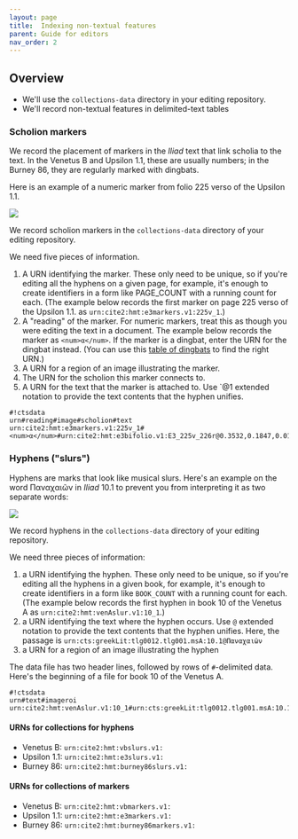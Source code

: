 ```yaml
---
layout: page
title:  Indexing non-textual features
parent: Guide for editors
nav_order: 2
---
```




## Overview

- We'll use the `collections-data` directory in your editing repository.
- We'll record non-textual features in delimited-text tables

### Scholion markers

We record the placement of markers in the *Iliad* text that link scholia to the text.  In the Venetus B and Upsilon 1.1, these are usually numbers;  in the Burney 86, they are regularly marked with dingbats.

Here is an example of a numeric marker from folio 225 verso of the Upsilon 1.1.

![](http://www.homermultitext.org/iipsrv?OBJ=IIP,1.0&FIF=/project/homer/pyramidal/deepzoom/hmt/e3bifolio/v1/E3_225v_226r.tif&RGN=0.3532,0.1847,0.01439,0.02257&wID=200&CVT=JPEG)

We record scholion markers in the `collections-data` directory of your editing repository.

We need five pieces of information.

1.  A URN identifying the marker. These only need to be unique, so if you're editing all the hyphens on a given page, for example, it's enough to create identifiers in a form like PAGE_COUNT with a running count for each. (The example below records the first marker on page 225 verso of the Upsilon 1.1. as  `urn:cite2:hmt:e3markers.v1:225v_1`.)
2. A "reading" of the marker.  For numeric markers, treat this as though you were editing the text in a document.  The example below records the marker as `<num>α</num>`.  If the marker is a dingbat, enter the URN for the dingbat instead. (You can use this [table of dingbats](https://github.com/homermultitext/hmt-authlists/blob/master/dingbatviewer.md) to find the right URN.)
3. A URN for a region of an image illustrating the marker.
4. The URN for the scholion this marker connects to.
5.  A URN for the text that the marker is attached to. Use `@1 extended notation to provide the text contents that the hyphen unifies.



```
#!ctsdata
urn#reading#image#scholion#text
urn:cite2:hmt:e3markers.v1:225v_1#<num>α</num>#urn:cite2:hmt:e3bifolio.v1:E3_225v_226r@0.3532,0.1847,0.01439,0.02257#urn:cts:greekLit:tlg5026.e3.hmt:17.E3_225v_1#urn:cts:greekLit:tlg0012.tlg001.e3:17.56@ἄνθει+λευκῷ
```





### Hyphens ("slurs")

Hyphens are marks that look like musical slurs.  Here's an example on the word Παναχαιῶν in *Iliad* 10.1 to prevent you from interpreting it as two separate words:

![](http://www.homermultitext.org/iipsrv?OBJ=IIP,1.0&FIF=/project/homer/pyramidal/deepzoom/hmt/vaimg/2017a/VA126RN_0298.tif&RGN=0.4825,0.2141,0.1131,0.0173&wID=5000&CVT=JPEG)


We record hyphens in the `collections-data` directory of your editing repository.

We need three pieces of information:

1. a URN identifying the hyphen.  These only need to be unique, so if you're editing all the hyphens in a given book, for example, it's enough to create identifiers in a form like `BOOK_COUNT` with a running count for each.  (The example below records the first hyphen in book 10 of the Venetus A as `urn:cite2:hmt:venAslur.v1:10_1`.)
2. a URN identifying the text where the hyphen occurs.  Use `@` extended notation to provide the text contents that the hyphen unifies. Here, the passage is `urn:cts:greekLit:tlg0012.tlg001.msA:10.1@Παναχαιῶν`
3. a URN for a region of an image illustrating the hyphen


The data file has two header lines, followed by rows of `#`-delimited data.  Here's the beginning of a file for book 10 of the Venetus A.

```
#!ctsdata
urn#text#imageroi
urn:cite2:hmt:venAslur.v1:10_1#urn:cts:greekLit:tlg0012.tlg001.msA:10.1@Παναχαιῶν#urn:cite:hmt:vaimg.2017a:VA126RN_0298@0.4825,0.2141,0.1131,0.0173
```

#### URNs for collections for hyphens

- Venetus B: `urn:cite2:hmt:vbslurs.v1:`
- Upsilon 1.1: `urn:cite2:hmt:e3slurs.v1:`
- Burney 86: `urn:cite2:hmt:burney86slurs.v1:`




#### URNs for collections of markers

- Venetus B: `urn:cite2:hmt:vbmarkers.v1:`
- Upsilon 1.1: `urn:cite2:hmt:e3markers.v1:`
- Burney 86: `urn:cite2:hmt:burney86markers.v1:`
